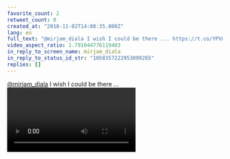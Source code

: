 ```yaml
---
favorite_count: 2
retweet_count: 0
created_at: "2018-11-02T14:08:35.000Z"
lang: en
full_text: "@mirjam_diala I wish I could be there ... https://t.co/YPVm5tJCN6"
video_aspect_ratio: 1.791044776119403
in_reply_to_screen_name: mirjam_diala
in_reply_to_status_id_str: "1058357222953099265"
replies: []
---
```


[@mirjam_diala](https://twitter.com/mirjam_diala) I wish I could be there ...
![Embedded Video](https://twitter-media-coderbyheart.s3.eu-north-1.amazonaws.com/1058360224413900801-DrANAAJWwAEv5-D.mp4)
